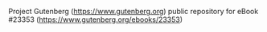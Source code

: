 Project Gutenberg (https://www.gutenberg.org) public repository for eBook #23353 (https://www.gutenberg.org/ebooks/23353)

